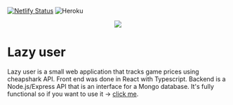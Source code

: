 [![Netlify Status](https://api.netlify.com/api/v1/badges/622bba2c-7f6b-4a2d-ab18-f0f7124701b4/deploy-status)](https://app.netlify.com/sites/hardcore-raman-df6a8c/deploys)
![Heroku](https://pyheroku-badge.herokuapp.com/?app=lazy-user-api&style=flat)


<p align="center">
    <img src="https://cdn.betterttv.net/emote/5ecbe33cf54be95e2a82ec94/3x"></img>
</p>

# Lazy user
Lazy user is a small web application that tracks game prices using cheapshark API. Front end was done in React with Typescript. Backend is a Node.js/Express API that is an interface for a Mongo database. It's fully functional so if you want to use it -> [click me](https://hardcore-raman-df6a8c.netlify.app/).
